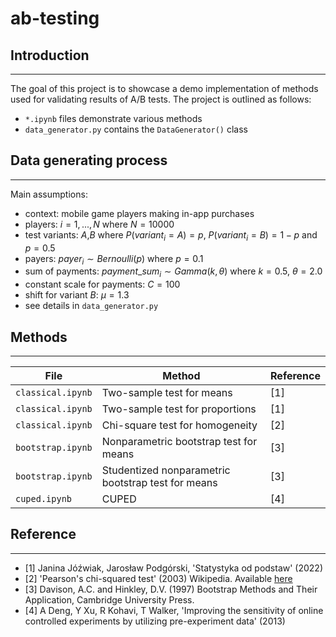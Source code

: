 # ab-testing

## Introduction
---
The goal of this project is to showcase a demo implementation of methods used for validating results of A/B tests. 
The project is outlined as follows: 
* `*.ipynb` files demonstrate various methods
* `data_generator.py` contains the `DataGenerator()` class

## Data generating process
---
Main assumptions:
* context: mobile game players making in-app purchases
* players:  $i=1, ..., N$ where $N = 10000$
* test variants:    *A*,*B* where $P(variant_{i}=A)=p$, $P(variant_{i}=B)=1-p$ and $p=0.5$ 
* payers:   $payer_{i}\sim Bernoulli(p)$ where $p=0.1$
* sum of payments: $payment\_sum_{i}\sim Gamma(k, \theta)$ where $k=0.5$, $\theta=2.0$
* constant scale for payments: $C=100$
* shift for variant *B*: $\mu = 1.3$
* see details in `data_generator.py`

## Methods
---
| File              | Method                          | Reference        |
| ----------------- | ------------------------------- | ------------------ |
| `classical.ipynb` | Two-sample test for means       | [1]|
| `classical.ipynb` | Two-sample test for proportions | [1]|
| `classical.ipynb` | Chi-square test for homogeneity | [2]|
| `bootstrap.ipynb` | Nonparametric bootstrap test for means | [3]|
| `bootstrap.ipynb` | Studentized nonparametric bootstrap test for means | [3]|
| `cuped.ipynb`     | CUPED                           | [4]|

## Reference
---
* [1] Janina Jóźwiak, Jarosław Podgórski, 'Statystyka od podstaw' (2022) 
* [2] 'Pearson's chi-squared test' (2003) Wikipedia. Available [here](https://en.wikipedia.org/wiki/Pearson%27s_chi-squared_test)
* [3] Davison, A.C. and Hinkley, D.V. (1997) Bootstrap Methods and Their Application, Cambridge University Press.
* [4] A Deng, Y Xu, R Kohavi, T Walker, 'Improving the sensitivity of online controlled experiments by utilizing pre-experiment data' (2013)